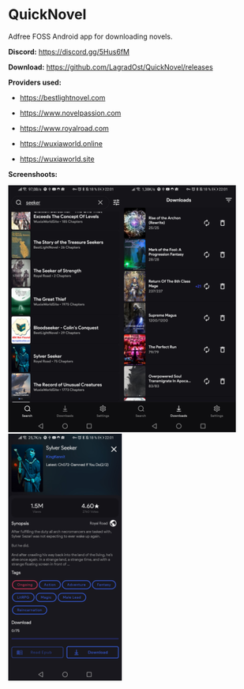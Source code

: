 # QuickNovel
Adfree FOSS Android app for downloading novels.

**Discord:** https://discord.gg/5Hus6fM

**Download:** https://github.com/LagradOst/QuickNovel/releases

**Providers used:** 

- https://bestlightnovel.com

- https://www.novelpassion.com

- https://www.royalroad.com

- https://wuxiaworld.online

- https://wuxiaworld.site

**Screenshoots:**

<img src="./.github/search.jpg " height="500"/><img src="./.github/downloads.jpg " height="500"/><img src="./.github/result.jpg " height="500"/>
